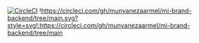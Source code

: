 
[![CircleCI](https://circleci.com/gh/munyanezaarmel/mi-brand-backend/tree/main.svg?style=svg)](https://circleci.com/gh/munyanezaarmel/mi-brand-backend/tree/main)
!https://circleci.com/gh/munyanezaarmel/mi-brand-backend/tree/main.svg?style=svg!:https://circleci.com/gh/munyanezaarmel/mi-brand-backend/tree/main

